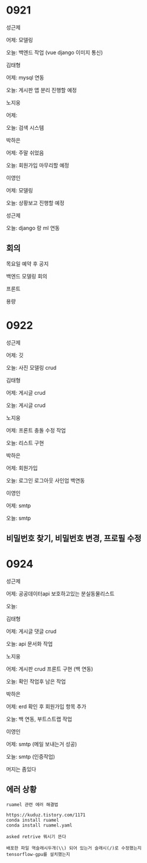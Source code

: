 # 0921

성근제

어제: 모델링

오늘: 백엔드 작업 (vue django 이미지 통신)



김태형

어제: mysql 연동

오늘: 게시판 앱 분리 진행할 예정



노지웅

어제: 

오늘: 검색 시스템



박하은

어제: 주말 쉬었음

오늘: 회원가입 마무리할 예정



이영인

어제: 모델링

오늘: 상황보고 진행할 예정



성근제

오늘: django 랑 ml 연동



## 회의

목요일 예약 후 공지

백엔드 모델링 회의

프론트

용량



# 0922

성근제

어제: 깃

오늘: 사진 모델링 crud



김태형

어제: 게시글 crud

오늘: 게시글 crud



노지웅

어제: 프론트 충돌 수정 작업

오늘: 리스트 구현



박하은

어제: 회원가입

오늘: 로그인 로그아웃 사인업 백연동



이영인

어제: smtp

오늘: smtp



## 비밀번호 찾기, 비밀번호 변경, 프로필 수정



# 0924

성근제

어제: 공공데이터api 보호하고있는 분실동물리스트

오늘: 



김태형

어제: 게시글 댓글 crud

오늘: api 문서화 작업



노지웅

어제: 게시판 crud 프론트 구현 (백 연동)

오늘: 확인 작업후 남은 작업



박하은

어제: erd 확인 후 회원가입 항목 추가

오늘: 백 연동, 부트스트랩 작업



이영인

어제: smtp (메일 보내는거 성공)

오늘: smtp (인증작업)



머지는 좀있다



## 에러 상황

```
ruamel 관련 에러 해결법

https://kuduz.tistory.com/1171
conda install ruamel
conda install ruamel.yaml
```



```
asked retrive 뭐시기 뜬다

배포한 파일 역슬래시두개(\\) 되어 있는거 슬래시(/)로 수정했는지
tensorflow-gpu를 설치했는지
```